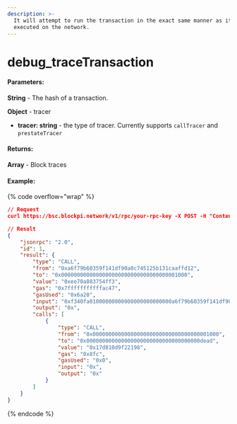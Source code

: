 ```yaml
---
description: >-
  It will attempt to run the transaction in the exact same manner as it was
  executed on the network.
---
```


# debug\_traceTransaction

#### **Parameters:**

**String** - The hash of a transaction.

**Object** - tracer

* **tracer: string** - the type of tracer. Currently supports `callTracer` and `prestateTracer`

#### **Returns:**

**Array** - Block traces

#### Example:

{% code overflow="wrap" %}
```json
// Request
curl https://bsc.blockpi.network/v1/rpc/your-rpc-key -X POST -H "Content-Type: application/json" --data '{"method":"debug_traceTransaction","params":["0x023b70dc940203684ef33fa8292973f159c6ddd46a9190224472dae9175986aa", {"tracer": "callTracer"}],"id":1,"jsonrpc":"2.0"}'

// Result
{
    "jsonrpc": "2.0",
    "id": 1,
    "result": {
        "type": "CALL",
        "from": "0xa6f79b60359f141df90a0c745125b131caaffd12",
        "to": "0x0000000000000000000000000000000000001000",
        "value": "0xee70a883754ff3",
        "gas": "0x7fffffffffffac47",
        "gasUsed": "0x6a20",
        "input": "0xf340fa01000000000000000000000000a6f79b60359f141df90a0c745125b131caaffd12",
        "output": "0x",
        "calls": [
            {
                "type": "CALL",
                "from": "0x0000000000000000000000000000000000001000",
                "to": "0x000000000000000000000000000000000000dead",
                "value": "0x17d810d9f22198",
                "gas": "0x8fc",
                "gasUsed": "0x0",
                "input": "0x",
                "output": "0x"
            }
        ]
    }
}
```
{% endcode %}
